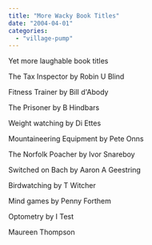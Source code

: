 ```yaml
---
title: "More Wacky Book Titles"
date: "2004-04-01"
categories: 
  - "village-pump"
---
```


Yet more laughable book titles

The Tax Inspector by Robin U Blind

Fitness Trainer by Bill d'Abody

The Prisoner by B Hindbars

Weight watching by Di Ettes

Mountaineering Equipment by Pete Onns

The Norfolk Poacher by Ivor Snareboy

Switched on Bach by Aaron A Geestring

Birdwatching by T Witcher

Mind games by Penny Forthem

Optometry by I Test

Maureen Thompson
